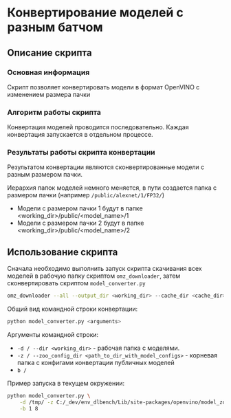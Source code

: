 # Конвертирование моделей с разным батчом

## Описание скрипта

### Основная информация

Скрипт позволяет конвертировать модели в формат OpenVINO с изменением размера
пачки

### Алгоритм работы скрипта

Конвертация моделей проводится последовательно. Каждая конвертация
запускается в отдельном процессе.

### Результаты работы скрипта конвертации

Результатом конвертации являются сконвертированные модели с разным размером
пачки.

Иерархия папок моделей немного меняется, в пути создается папка с размером
пачки (например `/public/alexnet/1/FP32/`)

 - Модели с размером пачки 1 будут в папке <working_dir>/public/<model_name>/1
 - Модели с размером пачки 2 будут в папке <working_dir>/public/<model_name>/2

## Использование скрипта

Сначала необходимо выполнить запуск скрипта скачивания всех моделей в рабочую
папку скриптом `omz_downloader`, затем сконвертировать скриптом
`model_converter.py`

```bash
omz_downloader --all --output_dir <working_dir> --cache_dir <cache_dir>
```

Общий вид командной строки конвертации:

```bash
python model_converter.py <arguments>
```

Аргументы командной строки:

- `-d / --dir <working_dir>` - рабочая папка с моделями.
- `-z / --zoo_config_dir <path_to_dir_with_model_configs>` - корневая папка с
 конфигами конвертации публичных моделей
- `b / ` 

Пример запуска в текущем окружении:

```bash
python model_converter.py \
    -d /tmp/ -z C:/_dev/env_dlbench/Lib/site-packages/openvino/model_zoo/models/ \
	-b 1 8
```


<!-- LINKS -->
[openvino-toolkit]: https://software.intel.com/en-us/openvino-toolkit
